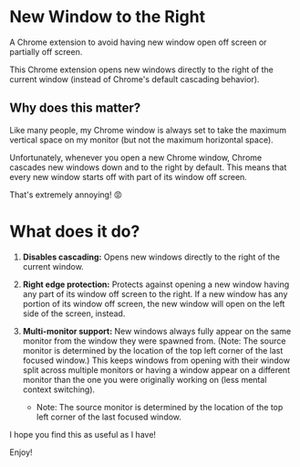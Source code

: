 # New Window to the Right
A Chrome extension to avoid having new window open off screen or partially off screen.

This Chrome extension opens new windows directly to the right of the current window (instead of Chrome's default cascading behavior).


## Why does this matter?

Like many people, my Chrome window is always set to take the maximum vertical space on my monitor (but not the maximum horizontal space).

Unfortunately, whenever you open a new Chrome window, Chrome cascades new windows down and to the right by default. This means that every new window starts off with part of its window off screen.

That's extremely annoying! 😡

# What does it do?

1. **Disables cascading:**  Opens new windows directly to the right of the current window.

2. **Right edge protection:**  Protects against opening a new window having any part of its window off screen to the right. If a new window has any portion of its window off screen, the new window will open on the left side of the screen, instead.

3. **Multi-monitor support:**  New windows always fully appear on the same monitor from the window they were spawned from. (Note: The source monitor is determined by the location of the top left corner of the last focused window.) This keeps windows from opening with their window split across multiple monitors or having a window appear on a different monitor than the one you were originally working on (less mental context switching).
    * Note: The source monitor is determined by the location of the top left corner of the last focused window.

I hope you find this as useful as I have!

Enjoy!